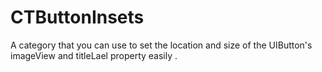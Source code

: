 # CTButtonInsets
A category  that you can  use to set the location and size of the  UIButton's imageView and titleLael property easily .
